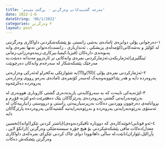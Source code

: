 ```yaml
---
title: 'مەرجە گشتیەکانی وەرگرتن - بڕگەی سێیەم'
date: 2022-1-6 
dateString: '06/1/2022'
categories: ٣ وەرگرتن
layout: post
---
```


١-دەرجوانی پۆلی دوانزەی ئامادەی بەشی زانستی بۆ پێشکەشکردنی داواکاری وەرگرتنی لە کۆلێژ و بەشەکانی(کۆمەڵەی پزیشکی ، ئەندازیاری ، زانست)دەتوانن تەنها نمرەی وانە پەیوەندی دارەکان (فیزیا،کیمیا،بیرکاری،زیندەوەرزانی،زمانی ئینگلیزی)ئەژماربکەن،ئەژمارکردنی نمرەی وانەکانی تر ئارەزوو مەندانە دەبێت،بە مەرجێک پێشکەشکار لە سەرجەم وانەکان دەرچوبێت





٢-ئەژمارکردنی نمرەی پۆلی )(10)و(11)بە شێوازێکی یەکخراو لەئەرکی وەزارەتی پەروەردە دایە و هەر پێداچوونەوەیەک لەسەر کۆنمرەی ئامادەی بەرەو ڕووی وەزارەتی پەروەردە دەکرێتەوە



٣-لێژنەیەکی تایبەت کە بە سەرۆکایەتی
یاریدەدەری گشتی کاروباری هوونەری لە بەڕێوەبەرایەتی گشتی پەروەردەی پەرێزگاکان پێک دەهێنرێت،ئەو لێژنە فۆڕم و بڕوانامەی دەرچوون ووردبین دەکات بەرپرسیارییەتی ڕاستی و درووستی زانیارییەکان لە ئەستۆی بەڕێوەبەرایەتی پەروەردە و بەڕێوەبەرایەتیە گشتیەکانی پەروەردەە پارێزگاکان دایە


٤-ئەو قوتابی/خوێندکارەی کە دووبارە تاقیکردنەوەی)(باشتر کردنی تێکڕا)واتە)(تحسین معدل)دەکات مافی پێشکەشکردنی بۆ هیچ جۆرە سیستەمێکی وەرگرتن )(زانکۆ لاین ، پآڕالێل،ئێواران)نابێت،لە ساڵی داهاتوودا دوای چاک کردنی تێکڕای نمرەکەی داواکاری وەرگرتن پێشکەش دەکات